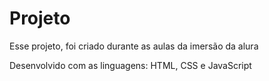 # Projeto
 
Esse projeto, foi criado durante as aulas da imersão da alura

Desenvolvido com as linguagens: HTML, CSS e JavaScript
